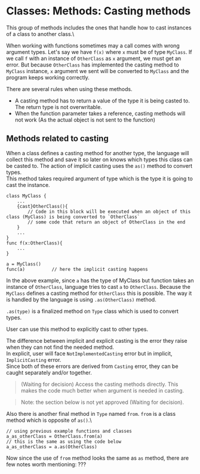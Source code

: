 # Classes: Methods: Casting methods


This group of methods includes the ones that handle how to cast instances of a class to another class.\

When working with functions sometimes may a call comes with wrong argument types. Let's say we have `f(x)` where `x` must be of type `MyClass`. If we call `f` with an instance of `OtherClass` as `x` argument, we must get an error. But because `OtherClass` has implemented the casting method to `MyClass` instance, `x` argument we sent will be converted to `MyClass` and the program keeps working correctly.


There are several rules when using these methods.

- A casting method has to return a value of the type it is being casted to. The return type is not overwritable.
- When the function parameter takes a reference, casting methods will not work (As the actual object is not sent to the function)


## Methods related to casting

When a class defines a casting method for another type, the language will collect this method and save it so later on knows which types this class can be casted to. The action of implicit casting uses the `as()` method to convert types.\
This method takes required argument of type which is the type it is going to cast the instance.

    class MyClass {
        ...
        {cast}OtherClass(){
            // Code in this block will be executed when an object of this class (MyClass) is being converted to `OtherClass`
            // some code that return an object of OtherClass in the end
        }
        ...
    }
    func f(x:OtherClass){
        ...
    }

    a = MyClass()
    func(a)          // here the implicit casting happens

In the above example, since `a` has the type of MyClass but function takes an instance of `OtherClass`, language tries to cast `a` to `OtherClass`. Because the `MyClass` defines a casting method for `OtherClass` this is possible. The way it is handled by the language is using `.as(OtherClass)` method.

`.as(type)` is a finalized method on `Type` class which is used to convert types.

User can use this method to explicitly cast to other types.

The difference between implicit and explicit casting is the error they raise when they can not find the needed method.\
In explicit, user will face `NotImplementedCasting` error but in implicit, `ImplicitCasting` error.\
Since both of these errors are derived from `Casting` error, they can be caught separately and/or together.


> (Waiting for decision) Access the casting methods directly. This makes the code much better when argument is needed in casting.

> Note: the section below is not yet approved (Waiting for decision).

Also there is another final method in `Type` named `from`. `from` is a class method which is opposite of `as()`.\

    // using previous example functions and classes
    a_as_otherClass = OtherClass.from(a)
    // this is the same as using the code below
    a_as_otherClass = a.as(OtherClass)

Now since the use of `from` method looks the same as `as` method, there are few notes worth mentioning:
???
